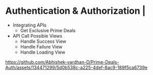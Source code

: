 # Authentication & Authorization | 

- Integrating APIs
  - Get Exclusive Prime Deals
- API Call Possible Views
  - Handle Success View
  - Handle Failure View
  - Handle Loading View


https://github.com/Abhishek-vardhan-D/Prime-Deals-Auth/assets/134471299/5d0b538c-a225-4def-8ac9-189f5ca6739e

